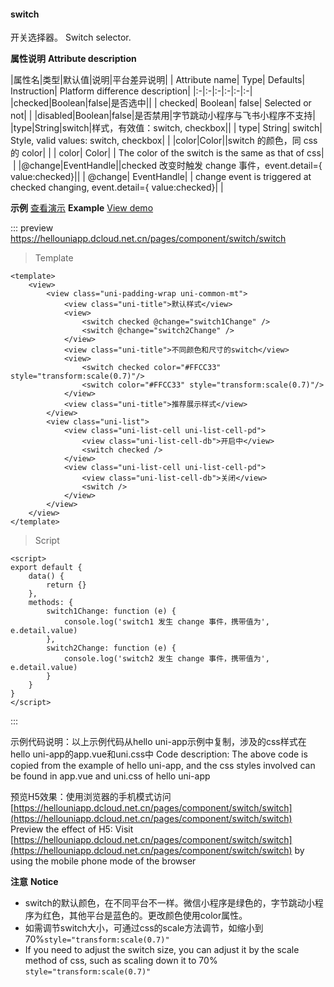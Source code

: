 #### switch

开关选择器。
Switch selector.

**属性说明**
**Attribute description**

|属性名|类型|默认值|说明|平台差异说明|
| Attribute name| Type| Defaults| Instruction| Platform difference description|
|:-|:-|:-|:-|:-|:-|
|checked|Boolean|false|是否选中||
| checked| Boolean| false| Selected or not| |
|disabled|Boolean|false|是否禁用|字节跳动小程序与飞书小程序不支持|
|type|String|switch|样式，有效值：switch, checkbox||
| type| String| switch| Style, valid values: switch, checkbox| |
|color|Color||switch 的颜色，同 css 的 color|&nbsp;|
| color| Color| | The color of the switch is the same as that of css|  |
|@change|EventHandle||checked 改变时触发 change 事件，event.detail={ value:checked}||
| @change| EventHandle| | change event is triggered at checked changing, event.detail={ value:checked}| |

**示例** [查看演示](https://hellouniapp.dcloud.net.cn/pages/component/switch/switch)
**Example** [View demo](https://hellouniapp.dcloud.net.cn/pages/component/switch/switch)
 
::: preview https://hellouniapp.dcloud.net.cn/pages/component/switch/switch
> Template
```vue
<template>
	<view>
		<view class="uni-padding-wrap uni-common-mt">
			<view class="uni-title">默认样式</view>
			<view>
				<switch checked @change="switch1Change" />
				<switch @change="switch2Change" />
			</view>
			<view class="uni-title">不同颜色和尺寸的switch</view>
			<view>
				<switch checked color="#FFCC33" style="transform:scale(0.7)"/>
				<switch color="#FFCC33" style="transform:scale(0.7)"/>
			</view>
			<view class="uni-title">推荐展示样式</view>
		</view>
		<view class="uni-list">
			<view class="uni-list-cell uni-list-cell-pd">
				<view class="uni-list-cell-db">开启中</view>
				<switch checked />
			</view>
			<view class="uni-list-cell uni-list-cell-pd">
				<view class="uni-list-cell-db">关闭</view>
				<switch />
			</view>
		</view>
	</view>
</template>
```
> Script
```vue
<script>
export default {
    data() {
        return {}
    },
    methods: {
        switch1Change: function (e) {
            console.log('switch1 发生 change 事件，携带值为', e.detail.value)
        },
        switch2Change: function (e) {
            console.log('switch2 发生 change 事件，携带值为', e.detail.value)
        }
    }
}
</script>
```
:::


示例代码说明：以上示例代码从hello uni-app示例中复制，涉及的css样式在hello uni-app的app.vue和uni.css中
Code description: The above code is copied from the example of hello uni-app, and the css styles involved can be found in app.vue and uni.css of hello uni-app

预览H5效果：使用浏览器的手机模式访问[https://hellouniapp.dcloud.net.cn/pages/component/switch/switch](https://hellouniapp.dcloud.net.cn/pages/component/switch/switch)
Preview the effect of H5: Visit [https://hellouniapp.dcloud.net.cn/pages/component/switch/switch](https://hellouniapp.dcloud.net.cn/pages/component/switch/switch) by using the mobile phone mode of the browser

**注意**
**Notice**
- switch的默认颜色，在不同平台不一样。微信小程序是绿色的，字节跳动小程序为红色，其他平台是蓝色的。更改颜色使用color属性。
- 如需调节switch大小，可通过css的scale方法调节，如缩小到70%`style="transform:scale(0.7)"`
- If you need to adjust the switch size, you can adjust it by the scale method of css, such as scaling down it to 70% `style="transform:scale(0.7)"`
